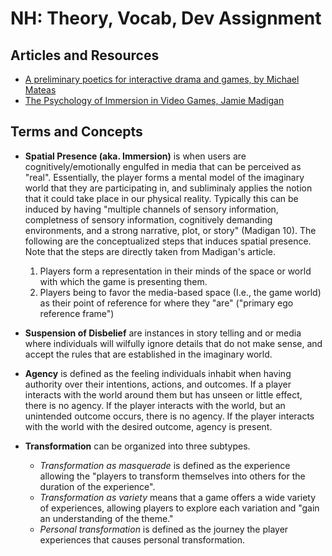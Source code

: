 # NH: Theory, Vocab, Dev Assignment
## Articles and Resources

- [A preliminary poetics for
interactive drama and games, by Michael Mateas](https://users.soe.ucsc.edu/~michaelm/publications/mateas-dc-2001.pdf)
- [The Psychology of Immersion in Video Games, Jamie Madigan](https://users.soe.ucsc.edu/~michaelm/publications/mateas-dc-2001.pdf)

## Terms and Concepts

- **Spatial Presence (aka. Immersion)** is when users are cognitively/emotionally engulfed in media that can be perceived as "real". Essentially, the player forms a mental model of the imaginary world that they are participating in, and subliminaly applies the notion that it could take place in our physical reality. Typically this can be induced by having "multiple channels of sensory information, completness of sensory information, cognitively demanding environments, and a strong narrative, plot, or story" (Madigan 10). The following are the conceptualized steps that induces spatial presence. Note that the steps are directly taken from Madigan's article.
    1. Players form a representation in their minds of the space or world with which the game is presenting them.
    2. Players being to favor the media-based space (I.e., the game world) as their point of reference for where they "are" ("primary ego reference frame")

- **Suspension of Disbelief** are instances in story telling and or media where individuals will wilfully ignore details that do not make sense, and accept the rules that are established in the imaginary world.
- **Agency** is defined as the feeling individuals inhabit when having authority over their intentions, actions, and outcomes. If a player interacts with the world around them but has unseen or little effect, there is no agency. If the player interacts with the world, but an unintended outcome occurs, there is no agency. If the player interacts with the world with the desired outcome, agency is present.
- **Transformation** can be organized into three subtypes.
    - *Transformation as masquerade* is defined as the experience allowing the "players to transform themselves into others for the duration of the experience".
    - *Transformation as variety* means that a game offers a wide variety of experiences, allowing players to explore each variation and "gain an understanding of the theme."
    - *Personal transformation* is defined as the journey the player experiences that causes personal transformation. 